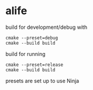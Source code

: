 # alife

build for development/debug with
```
cmake --preset=debug
cmake --build build
```
build for running
```
cmake --preset=release
cmake --build build
```

presets are set up to use Ninja
